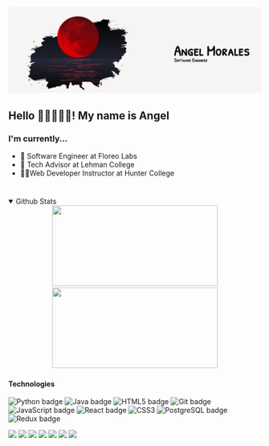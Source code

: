 <p id="banner"><p>

<a href="https://github.com/Am0ralz">![banner](moon.gif)</a>


<p id="intro">

## Hello  👨🏽‍💻👩‍💻! My name is Angel 
### I'm currently...
- 🧞 Software Engineer at Floreo Labs
- 🧙 Tech Advisor at Lehman College
- 🦸‍♂️Web Developer Instructor at Hunter College

</p>

#


<details open>
<summary>Github Stats</summary>


<div align="center">
<img height="160px" width="330px" src="https://github-readme-stats.vercel.app/api?username=Am0ralz&hide_border=true&show_icons=true&include_all_commits=true&count_private=true&line_height=28&text_color=ffffff&icon_color=ffffff&bg_color=000000&title_color=ffffff"/>

<img height="160px" width="330px" src="https://github-readme-stats.vercel.app/api/top-langs/?username=Am0ralz&hide=html&hide_border=true&card_width=330&layout=compact&langs_count=7&text_color=ffffff&icon_color=ffffff&bg_color=000000&title_color=ffffff"/> 
</div>
</details>



<h4>Technologies</h4>

<div>


<img alt="Python badge" src="https://img.shields.io/badge/Python%20-%23ad0519.svg?style=for-the-badge&logo=python&logoColor=white" height=25 width=80/>


<img alt="Java badge" src="https://img.shields.io/badge/Java%20-%23ad0519.svg?style=for-the-badge&for-the-badge&logo=java&logoColor=white" height=25 width=70/>

<img alt="HTML5 badge" src="https://img.shields.io/badge/HTML%20-%23ad0519.svg?style=for-the-badge&for-the-badge&logo=html5&logoColor=white" height=25 width=70/>


<img alt="Git badge" src="https://img.shields.io/badge/Git%20-%23ad0519.svg?style=for-the-badge&for-the-badge&logo=git&logoColor=white" height=25 width=60/> 

<img alt="JavaScript badge" src="https://img.shields.io/badge/JavaScript%20-%23ad0519.svg?style=for-the-badge&for-the-badge&logo=javascript&logoColor=white" height=25 width=100/> 

<img alt="React badge" src="https://img.shields.io/badge/React%20-%23ad0519.svg?style=for-the-badge&for-the-badge&logo=react&logoColor=white" height=25 width=70/> 

<img alt="CSS3" src="https://img.shields.io/badge/CSS%20-%23ad0519.svg?style=for-the-badge&for-the-badge&logo=css3&logoColor=white" height=25 width=70/> 

<img alt="PostgreSQL badge" src="https://img.shields.io/badge/PostgreSQL%20-%23ad0519.svg?style=for-the-badge&for-the-badge&logo=postgresql&logoColor=white" height=25 width=100/>

 
 <img alt="Redux badge" src="https://img.shields.io/badge/Redux%20-%23ad0519.svg?style=for-the-badge&for-the-badge&logo=redux&logoColor=white" height=25 width=80/>
 
 </div>

<p>
<code><img width="10%" src="https://www.vectorlogo.zone/logos/python/python-ar21.svg"></code>
<code><img width="10%" src="https://www.vectorlogo.zone/logos/java/java-ar21.svg"></code>
<code><img width="10%" src="https://www.vectorlogo.zone/logos/w3_html5/w3_html5-ar21.svg"></code>
<code><img width="10%" src="https://www.vectorlogo.zone/logos/netlifyapp_watercss/netlifyapp_watercss-ar21.svg"></code>
<code><img width="10%" src="https://www.vectorlogo.zone/logos/javascript/javascript-ar21.svg"></code>
<code><img width="10%" src="https://www.vectorlogo.zone/logos/reactjs/reactjs-ar21.svg"></code>
<code><img width="10%" src="https://www.vectorlogo.zone/logos/firebase/firebase-ar21.svg"></code>

</p>




#
